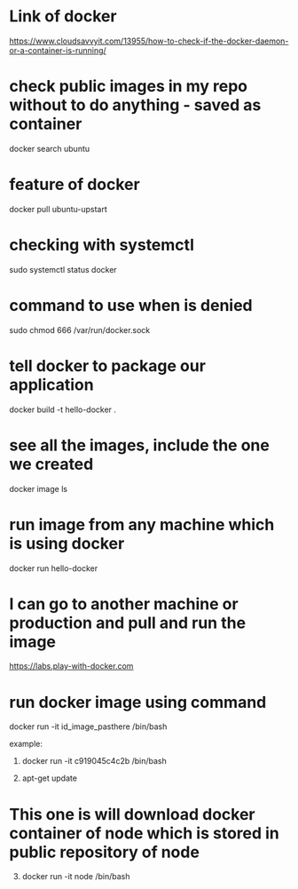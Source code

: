 # Link of docker
https://www.cloudsavvyit.com/13955/how-to-check-if-the-docker-daemon-or-a-container-is-running/

# check public images in my repo without to do anything - saved as container
docker search ubuntu

# feature of docker
docker pull ubuntu-upstart

# checking with systemctl
sudo systemctl status docker

# command to use when is denied
sudo chmod 666 /var/run/docker.sock

# tell docker to package our application
docker build -t hello-docker .

# see all the images, include the one we created 
docker image ls

# run image from any machine which is using docker 
docker run hello-docker

# I can go to another machine or production and pull and run the image 
https://labs.play-with-docker.com 

# run docker image using command 
docker run -it id_image_pasthere /bin/bash


example: 
1. docker run -it  c919045c4c2b /bin/bash

2. apt-get update   

# This one is will download docker container of node which is stored in public repository of node 
3. docker run -it node /bin/bash